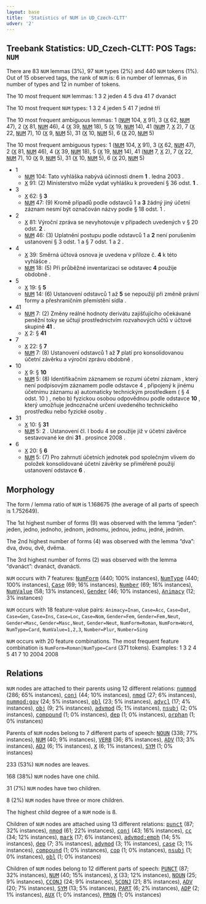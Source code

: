 ```yaml
---
layout: base
title:  'Statistics of NUM in UD_Czech-CLTT'
udver: '2'
---
```


## Treebank Statistics: UD_Czech-CLTT: POS Tags: `NUM`

There are 83 `NUM` lemmas (3%), 97 `NUM` types (2%) and 440 `NUM` tokens (1%).
Out of 15 observed tags, the rank of `NUM` is: 6 in number of lemmas, 6 in number of types and 12 in number of tokens.

The 10 most frequent `NUM` lemmas: 1 3 2 jeden 4 5 dva 41 7 dvanáct

The 10 most frequent `NUM` types:  1 3 2 4 jeden 5 41 7 jedné tří

The 10 most frequent ambiguous lemmas: 1 (<tt>[NUM](cs_cltt-pos-NUM.html)</tt> 104, <tt>[X](cs_cltt-pos-X.html)</tt> 91), 3 (<tt>[X](cs_cltt-pos-X.html)</tt> 62, <tt>[NUM](cs_cltt-pos-NUM.html)</tt> 47), 2 (<tt>[X](cs_cltt-pos-X.html)</tt> 81, <tt>[NUM](cs_cltt-pos-NUM.html)</tt> 46), 4 (<tt>[X](cs_cltt-pos-X.html)</tt> 39, <tt>[NUM](cs_cltt-pos-NUM.html)</tt> 18), 5 (<tt>[X](cs_cltt-pos-X.html)</tt> 19, <tt>[NUM](cs_cltt-pos-NUM.html)</tt> 14), 41 (<tt>[NUM](cs_cltt-pos-NUM.html)</tt> 7, <tt>[X](cs_cltt-pos-X.html)</tt> 2), 7 (<tt>[X](cs_cltt-pos-X.html)</tt> 22, <tt>[NUM](cs_cltt-pos-NUM.html)</tt> 7), 10 (<tt>[X](cs_cltt-pos-X.html)</tt> 9, <tt>[NUM](cs_cltt-pos-NUM.html)</tt> 5), 31 (<tt>[X](cs_cltt-pos-X.html)</tt> 10, <tt>[NUM](cs_cltt-pos-NUM.html)</tt> 5), 6 (<tt>[X](cs_cltt-pos-X.html)</tt> 20, <tt>[NUM](cs_cltt-pos-NUM.html)</tt> 5)

The 10 most frequent ambiguous types:  1 (<tt>[NUM](cs_cltt-pos-NUM.html)</tt> 104, <tt>[X](cs_cltt-pos-X.html)</tt> 91), 3 (<tt>[X](cs_cltt-pos-X.html)</tt> 62, <tt>[NUM](cs_cltt-pos-NUM.html)</tt> 47), 2 (<tt>[X](cs_cltt-pos-X.html)</tt> 81, <tt>[NUM](cs_cltt-pos-NUM.html)</tt> 46), 4 (<tt>[X](cs_cltt-pos-X.html)</tt> 39, <tt>[NUM](cs_cltt-pos-NUM.html)</tt> 18), 5 (<tt>[X](cs_cltt-pos-X.html)</tt> 19, <tt>[NUM](cs_cltt-pos-NUM.html)</tt> 14), 41 (<tt>[NUM](cs_cltt-pos-NUM.html)</tt> 7, <tt>[X](cs_cltt-pos-X.html)</tt> 2), 7 (<tt>[X](cs_cltt-pos-X.html)</tt> 22, <tt>[NUM](cs_cltt-pos-NUM.html)</tt> 7), 10 (<tt>[X](cs_cltt-pos-X.html)</tt> 9, <tt>[NUM](cs_cltt-pos-NUM.html)</tt> 5), 31 (<tt>[X](cs_cltt-pos-X.html)</tt> 10, <tt>[NUM](cs_cltt-pos-NUM.html)</tt> 5), 6 (<tt>[X](cs_cltt-pos-X.html)</tt> 20, <tt>[NUM](cs_cltt-pos-NUM.html)</tt> 5)


* 1
  * <tt>[NUM](cs_cltt-pos-NUM.html)</tt> 104: Tato vyhláška nabývá účinnosti dnem <b>1</b> . ledna 2003 .
  * <tt>[X](cs_cltt-pos-X.html)</tt> 91: (2) Ministerstvo může vydat vyhlášku k provedení § 36 odst. <b>1</b> .
* 3
  * <tt>[X](cs_cltt-pos-X.html)</tt> 62: § <b>3</b>
  * <tt>[NUM](cs_cltt-pos-NUM.html)</tt> 47: (9) Kromě případů podle odstavců 1 a <b>3</b> žádný jiný účetní záznam nesmí být označován názvy podle § 18 odst. 1 .
* 2
  * <tt>[X](cs_cltt-pos-X.html)</tt> 81: Výroční zpráva se nevyhotovuje v případech uvedených v § 20 odst. <b>2</b> .
  * <tt>[NUM](cs_cltt-pos-NUM.html)</tt> 46: (3) Uplatnění postupu podle odstavců 1 a <b>2</b> není porušením ustanovení § 3 odst. 1 a § 7 odst. 1 a 2 .
* 4
  * <tt>[X](cs_cltt-pos-X.html)</tt> 39: Směrná účtová osnova je uvedena v příloze č. <b>4</b> k této vyhlášce .
  * <tt>[NUM](cs_cltt-pos-NUM.html)</tt> 18: (5) Při průběžné inventarizaci se odstavec <b>4</b> použije obdobně .
* 5
  * <tt>[X](cs_cltt-pos-X.html)</tt> 19: § <b>5</b>
  * <tt>[NUM](cs_cltt-pos-NUM.html)</tt> 14: (6) Ustanovení odstavců 1 až <b>5</b> se nepoužijí při změně právní formy a přeshraničním přemístění sídla .
* 41
  * <tt>[NUM](cs_cltt-pos-NUM.html)</tt> 7: (2) Změny reálné hodnoty derivátu zajišťujícího očekávané peněžní toky se účtují prostřednictvím rozvahových účtů v účtové skupině <b>41</b> .
  * <tt>[X](cs_cltt-pos-X.html)</tt> 2: § <b>41</b>
* 7
  * <tt>[X](cs_cltt-pos-X.html)</tt> 22: § <b>7</b>
  * <tt>[NUM](cs_cltt-pos-NUM.html)</tt> 7: (8) Ustanovení odstavců 1 až <b>7</b> platí pro konsolidovanou účetní závěrku a výroční zprávu obdobně .
* 10
  * <tt>[X](cs_cltt-pos-X.html)</tt> 9: § <b>10</b>
  * <tt>[NUM](cs_cltt-pos-NUM.html)</tt> 5: (8) Identifikačním záznamem se rozumí účetní záznam , který není podpisovým záznamem podle odstavce 4 , připojený k jinému účetnímu záznamu a) automaticky technickým prostředkem ( § 4 odst. 10 ) , nebo b) fyzickou osobou odpovědnou podle odstavce <b>10</b> , který umožňuje jednoznačné určení uvedeného technického prostředku nebo fyzické osoby .
* 31
  * <tt>[X](cs_cltt-pos-X.html)</tt> 10: § <b>31</b>
  * <tt>[NUM](cs_cltt-pos-NUM.html)</tt> 5: 2 . Ustanovení čl. I bodu 4 se použije již v účetní závěrce sestavované ke dni <b>31</b> . prosince 2008 .
* 6
  * <tt>[X](cs_cltt-pos-X.html)</tt> 20: § <b>6</b>
  * <tt>[NUM](cs_cltt-pos-NUM.html)</tt> 5: (7) Pro zahrnutí účetních jednotek pod společným vlivem do položek konsolidované účetní závěrky se přiměřeně použijí ustanovení odstavce <b>6</b> .

## Morphology

The form / lemma ratio of `NUM` is 1.168675 (the average of all parts of speech is 1.752649).

The 1st highest number of forms (9) was observed with the lemma “jeden”: jeden, jedno, jednoho, jednom, jednomu, jednou, jednu, jedné, jedním.

The 2nd highest number of forms (4) was observed with the lemma “dva”: dva, dvou, dvě, dvěma.

The 3rd highest number of forms (2) was observed with the lemma “dvanáct”: dvanáct, dvanácti.

`NUM` occurs with 7 features: <tt>[NumForm](cs_cltt-feat-NumForm.html)</tt> (440; 100% instances), <tt>[NumType](cs_cltt-feat-NumType.html)</tt> (440; 100% instances), <tt>[Case](cs_cltt-feat-Case.html)</tt> (69; 16% instances), <tt>[Number](cs_cltt-feat-Number.html)</tt> (69; 16% instances), <tt>[NumValue](cs_cltt-feat-NumValue.html)</tt> (58; 13% instances), <tt>[Gender](cs_cltt-feat-Gender.html)</tt> (46; 10% instances), <tt>[Animacy](cs_cltt-feat-Animacy.html)</tt> (12; 3% instances)

`NUM` occurs with 18 feature-value pairs: `Animacy=Inan`, `Case=Acc`, `Case=Dat`, `Case=Gen`, `Case=Ins`, `Case=Loc`, `Case=Nom`, `Gender=Fem`, `Gender=Fem,Neut`, `Gender=Masc`, `Gender=Masc,Neut`, `Gender=Neut`, `NumForm=Roman`, `NumForm=Word`, `NumType=Card`, `NumValue=1,2,3`, `Number=Plur`, `Number=Sing`

`NUM` occurs with 20 feature combinations.
The most frequent feature combination is `NumForm=Roman|NumType=Card` (371 tokens).
Examples: 1 3 2 4 5 41 7 10 2004 2008


## Relations

`NUM` nodes are attached to their parents using 12 different relations: <tt>[nummod](cs_cltt-dep-nummod.html)</tt> (286; 65% instances), <tt>[conj](cs_cltt-dep-conj.html)</tt> (44; 10% instances), <tt>[nmod](cs_cltt-dep-nmod.html)</tt> (27; 6% instances), <tt>[nummod:gov](cs_cltt-dep-nummod-gov.html)</tt> (24; 5% instances), <tt>[obl](cs_cltt-dep-obl.html)</tt> (23; 5% instances), <tt>[advcl](cs_cltt-dep-advcl.html)</tt> (17; 4% instances), <tt>[obj](cs_cltt-dep-obj.html)</tt> (9; 2% instances), <tt>[advmod](cs_cltt-dep-advmod.html)</tt> (5; 1% instances), <tt>[nsubj](cs_cltt-dep-nsubj.html)</tt> (2; 0% instances), <tt>[compound](cs_cltt-dep-compound.html)</tt> (1; 0% instances), <tt>[dep](cs_cltt-dep-dep.html)</tt> (1; 0% instances), <tt>[orphan](cs_cltt-dep-orphan.html)</tt> (1; 0% instances)

Parents of `NUM` nodes belong to 7 different parts of speech: <tt>[NOUN](cs_cltt-pos-NOUN.html)</tt> (338; 77% instances), <tt>[NUM](cs_cltt-pos-NUM.html)</tt> (40; 9% instances), <tt>[VERB](cs_cltt-pos-VERB.html)</tt> (36; 8% instances), <tt>[ADV](cs_cltt-pos-ADV.html)</tt> (13; 3% instances), <tt>[ADJ](cs_cltt-pos-ADJ.html)</tt> (6; 1% instances), <tt>[X](cs_cltt-pos-X.html)</tt> (6; 1% instances), <tt>[SYM](cs_cltt-pos-SYM.html)</tt> (1; 0% instances)

233 (53%) `NUM` nodes are leaves.

168 (38%) `NUM` nodes have one child.

31 (7%) `NUM` nodes have two children.

8 (2%) `NUM` nodes have three or more children.

The highest child degree of a `NUM` node is 8.

Children of `NUM` nodes are attached using 13 different relations: <tt>[punct](cs_cltt-dep-punct.html)</tt> (87; 32% instances), <tt>[nmod](cs_cltt-dep-nmod.html)</tt> (61; 22% instances), <tt>[conj](cs_cltt-dep-conj.html)</tt> (43; 16% instances), <tt>[cc](cs_cltt-dep-cc.html)</tt> (34; 12% instances), <tt>[mark](cs_cltt-dep-mark.html)</tt> (17; 6% instances), <tt>[advmod:emph](cs_cltt-dep-advmod-emph.html)</tt> (14; 5% instances), <tt>[dep](cs_cltt-dep-dep.html)</tt> (7; 3% instances), <tt>[advmod](cs_cltt-dep-advmod.html)</tt> (3; 1% instances), <tt>[case](cs_cltt-dep-case.html)</tt> (3; 1% instances), <tt>[compound](cs_cltt-dep-compound.html)</tt> (1; 0% instances), <tt>[cop](cs_cltt-dep-cop.html)</tt> (1; 0% instances), <tt>[nsubj](cs_cltt-dep-nsubj.html)</tt> (1; 0% instances), <tt>[obl](cs_cltt-dep-obl.html)</tt> (1; 0% instances)

Children of `NUM` nodes belong to 12 different parts of speech: <tt>[PUNCT](cs_cltt-pos-PUNCT.html)</tt> (87; 32% instances), <tt>[NUM](cs_cltt-pos-NUM.html)</tt> (40; 15% instances), <tt>[X](cs_cltt-pos-X.html)</tt> (33; 12% instances), <tt>[NOUN](cs_cltt-pos-NOUN.html)</tt> (25; 9% instances), <tt>[CCONJ](cs_cltt-pos-CCONJ.html)</tt> (24; 9% instances), <tt>[SCONJ](cs_cltt-pos-SCONJ.html)</tt> (21; 8% instances), <tt>[ADV](cs_cltt-pos-ADV.html)</tt> (20; 7% instances), <tt>[SYM](cs_cltt-pos-SYM.html)</tt> (13; 5% instances), <tt>[PART](cs_cltt-pos-PART.html)</tt> (6; 2% instances), <tt>[ADP](cs_cltt-pos-ADP.html)</tt> (2; 1% instances), <tt>[AUX](cs_cltt-pos-AUX.html)</tt> (1; 0% instances), <tt>[PRON](cs_cltt-pos-PRON.html)</tt> (1; 0% instances)

